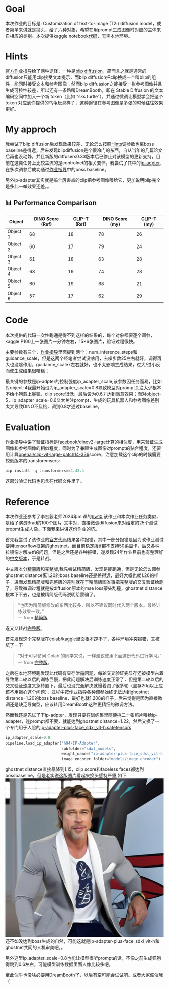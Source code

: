 # Goal
本次作业的目标是: Customization of text-to-image (T2I) diffusion model，或者简单来讲就是换头，给了六种对象，希望在用prompt生成图像时对应的主体来自相应的类别。本次提供kaggle notebook[代码](https://www.kaggle.com/code/kodaria/ml2025-homework-10-diffusion/notebook?scriptVersionId=267248560)，无需本地环境。

# Hints
[官方作业指导](https://speech.ee.ntu.edu.tw/~hylee/ml/ml2025-course-data/hw10.pdf)给了两种途径，一种是[blip diffusion](https://huggingface.co/salesforce/blipdiffusion)，简而言之就是通常的diffusion只能用clip接受文本提示，而blip diffusion把clip换成一个叫blip的组件，能同时接受文本和参考图像；然而blip diffuasion之能接受一张参考图像并且生成可控性较差，所以还有一条路叫DreamBooth，即在 Stable Diffusion 的文本编码空间中加入一个新 token（比如 “sks turtle”），并通过微调让模型学会把这个 token 对应到你提供的乌龟玩具样子，这种途径在参考图像是多张的时候往往效果更好。

# My approch
我尝试了blip diffusion后发现效果较差，无论怎么按照[Hints](https://speech.ee.ntu.edu.tw/~hylee/ml/ml2025-course-data/hw10.pdf)调参数也离boss baseline差得远，后来发现blipdiffusion是个很冷门的东西，自从当年的几篇论文后再也没动静，并且新版的diffusers0.33版本后已停止对该模型的更新支持，目前在这类任务上比较主流的是controlnet的相关变体，我尝试了其中的[ip-adpter](https://huggingface.co/h94/IP-Adapter),在多次调参后成功通过[作业指导](https://speech.ee.ntu.edu.tw/~hylee/ml/ml2025-course-data/hw10.pdf)中的boss baseline。

另外ip-adapter其实就是搞个厉害点的clip把参考图像喂给它，更加说明blip完全是多此一举效果还差。。

## 📊 Performance Comparison

| Object   | DINO Score (Ref) | CLIP-T (Ref) | DINO Score (my) | CLIP-T (my) |
|-----------|------------------|---------------|------------------|---------------|
| Object 1  | 68               | 18            | 78               | 26            |
| Object 2  | 60               | 17            | 79               | 24            |
| Object 3  | 61               | 18            | 63               | 28            |
| Object 4  | 68               | 19            | 74               | 28            |
| Object 5  | 60               | 19            | 68               | 21            |
| Object 6  | 57               | 17            | 62               | 29            |

# Code
本次提供的代码一次性跑通是得不到这样的结果的，每个对象都要逐个调参，kaggle P100上一张图片一分钟左右，15×6张图片，验证过程很快。

主要参数有三个，[作业指导](https://speech.ee.ntu.edu.tw/~hylee/ml/ml2025-course-data/hw10.pdf)里面提到两个：num_inference_steps和guidance_scale，但是这两个经笔者尝试没啥用，去噪步数25左右就好，调得再大也没啥作用，guidance_scale7左右就好，也不太影响生成结果，过大/过小反而使生成结果很糟糕；

最关键的参数是ip-adpter的控制强度ip_adapter_scale,该参数因任务而易，比如对object-4我最开始设为ip_adapter_scale=0.8导致模型对prompt关注太少根本不给小狗戴上墨镜，clip score很低，最后设为0.6才达到满意效果；而对object-5，ip_adapter_scale=0.6又太关注prompt，生成的玩具机器人和参考图像差别太大导致DINO不及格，调到0.8才通过baseline。


# Evaluation
[作业指导](https://speech.ee.ntu.edu.tw/~hylee/ml/ml2025-course-data/hw10.pdf)中讲了验证指标是[facebook/dinov2-large](https://huggingface.co/facebook/dinov2-large)计算的相似度，用来验证生成图像和参考图像的相似程度，同时为了兼顾生成图像对prompt的贴合程度，还要用计算[openai/clip-vit-large-patch14-336](https://huggingface.co/openai/clip-vit-large-patch14)score，注意加载这个clip的时候需要较低版本的transforemsers:
```python
pip install -q transformers==4.42.4
```
这部分验证代码也包含在代码文件里了。

# Reference
本次作业还参考了李宏毅老师2024年ml课的[hw10](https://speech.ee.ntu.edu.tw/~hylee/genai/2024-spring.php),该作业和本次作业任务类似，是给了演员Brad的100个图片-文本对，直接微调diffusion来对给定的25个测试propmt生成人像。下面我来讲讲这份作业的坑。

首先我尝试了该作业的[官方代码](https://colab.research.google.com/drive/1dI_-HVggxyIwDVoreymviwg6ZOvEHiLS?usp=sharing#scrollTo=CnJtiRaRuTFX)结果各种报错，其中一部分报错是因为改作业测试要用tensorflow框架的ghostnet，而目前稳定版tf都不支持50系显卡，后又各种拉镜像才解决tf的问题，但是之后还是各种报错，遂发现24年作业目前也有整理好的[中文版本](https://blog.csdn.net/weixin_42426841/article/details/142362711)，于是转战。

中文版本分[精简版](https://www.kaggle.com/code/aidemos/14b-lora-stable-diffusion)和[完整版](https://github.com/Hoper-J/AI-Guide-and-Demos-zh_CN/blob/master/Demos/14a.%20%E5%B0%9D%E8%AF%95%E4%BD%BF%E7%94%A8%20LoRA%20%E5%BE%AE%E8%B0%83%20Stable%20Diffusion%20%E6%A8%A1%E5%9E%8B.ipynb),我先尝试精简版，发现是能跑通，但是无论怎么调参ghostnet distance离1.20的boss baseline还是差得远，最好大概也就1.26的样子，进而发现精简版和完整版的差别就在于精简版图省事把完整版的交叉验证给删了，导致微调过程就是按diffusion原本的mse loss蒙头乱撞，ghostnet distance根本下不去，也是被精简版代码说明给蒙骗了。
> “也因为精简版修改的东西比较多，所以不建议同时代入两个版本。最终训练效果一致。”  
> — from [精简版](https://www.kaggle.com/code/aidemos/14b-lora-stable-diffusion)

遂又又转战[完整版](https://github.com/Hoper-J/AI-Guide-and-Demos-zh_CN/blob/master/Demos/14a.%20%E5%B0%9D%E8%AF%95%E4%BD%BF%E7%94%A8%20LoRA%20%E5%BE%AE%E8%B0%83%20Stable%20Diffusion%20%E6%A8%A1%E5%9E%8B.ipynb)。

首先发现这个完整版在colab/kaggle里面根本跑不了，各种环境冲突报错，又被坑了一下
> “对于可以访问 Colab 的同学来说，一样建议使用下面这份代码进行学习。”  
> — from [完整版](https://github.com/Hoper-J/AI-Guide-and-Demos-zh_CN/blob/master/Demos/14a.%20%E5%B0%9D%E8%AF%95%E4%BD%BF%E7%94%A8%20LoRA%20%E5%BE%AE%E8%B0%83%20Stable%20Diffusion%20%E6%A8%A1%E5%9E%8B.ipynb)。

之后在本地环境跑发现此代码有显存泄露问题，每轮交叉验证完显存还被模型占着导致第二轮以后的训练巨慢，把此问题解决后训练速度正常了，但是第二轮以后的交叉验证速度又急转直下，最后也没完全解决就慢着跑了很多轮（显存20g以上应该不用担心这个问题），过程中按[作业指导](https://docs.google.com/presentation/d/1kIe0UnPT_TV3Dw2TMzL4Uui78UJjyL8ikcUPWxep3YU/edit?pli=1#slide=id.g2dc8860317c_0_0)各种调参始终无法达到ghostnet distance=1.20的boss baseline，最好也就1.208的样子，后来觉得是因为直接微调还是缺乏导向型，应该转用DreamBooth这种更精细的微调方法。

然而我还是先试了下ip-adpter，发现只要在训练集里随便挑二十张照片喂给ip-adapter，连prompt都不要，就能达到ghostnet distance=1.22，然后又换了一个专门用于人脸的[ip-adapter-plus-face_sdxl_vit-h.safetensors](https://huggingface.co/h94/IP-Adapter/blob/main/sdxl_models/ip-adapter-plus-face_sdxl_vit-h.safetensors)
```python
ip_adapter_scale=0.8
pipeline.load_ip_adapter("h94/IP-Adapter",
                         subfolder="sdxl_models",
                         weight_name=["ip-adapter-plus-face_sdxl_vit-h.safetensors"] ,
                         image_encoder_folder="models/image_encoder")
```
ghostnet distance直接暴降到1.15，clip score和faceless faces都达到bossbaseline，但是老实说这版图片看起来换头感特严重,如下
![boss baseline](image_13.jpg)
还不如没达到boss生成的自然，可能这就是ip-adapter-plus-face_sdxl_vit-h和ghostnet共同的人机审美吧。。

另外这里ip_adapter_scale=0.8也能让模型很听prompt的话，不像之前生成猫狗得跳到0.6左右，可能模型训练数据里面人像比较多吧。

至此似乎也没啥必要用DreamBooth了，以后有空可能会试试吧。或者大家催催我（

